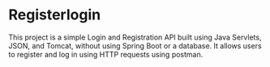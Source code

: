 # Registerlogin
This project is a simple Login and Registration API built using Java Servlets, JSON, and Tomcat, without using Spring Boot or a database. It allows users to register and log in using HTTP requests using postman.
